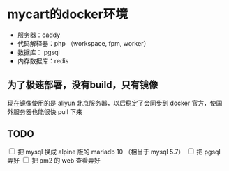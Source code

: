 # mycart的docker环境

+ 服务器：caddy
+ 代码解释器：php （workspace, fpm, worker）
+ 数据库： pgsql
+ 内存数据库：redis


## 为了极速部署，没有build，只有镜像

现在镜像使用的是 aliyun 北京服务器，以后稳定了会同步到 docker 官方，使国外服务器也能很快 pull 下来

## TODO

<input type="checkbox"> 把 mysql 换成 alpine 版的 mariadb 10 （相当于 mysql 5.7）
<input type="checkbox"> 把 pgsql 弄好
<input type="checkbox"> 把 pm2 的 web 查看弄好
